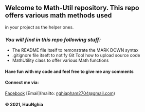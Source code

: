## Welcome to Math-Util repository. This repo offers various math methods used
in your project as the helper ones.

### _You will find in this repo following stuff:_
* The README file itself to remonstrate the MARK DOWN syntax
* .gitignore file itseft to notify Git Tool how to upload source code
* MathUtility class to offer various Math functions

#### Have fun with my code and feel free to give me any comments

#### Connect me via:
[Facebook](https://www.facebook.com/PhamHuuNghia2704/)
[Email](mailto: nghiapham2704@gmail.com)

#### © 2021, HuuNghia
